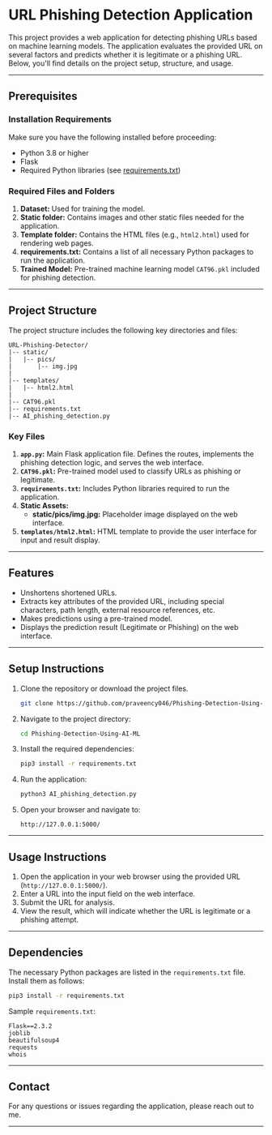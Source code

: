 # URL Phishing Detection Application

This project provides a web application for detecting phishing URLs based on machine learning models. The application evaluates the provided URL on several factors and predicts whether it is legitimate or a phishing URL. Below, you'll find details on the project setup, structure, and usage.

---

## Prerequisites

### Installation Requirements

Make sure you have the following installed before proceeding:

- Python 3.8 or higher
- Flask
- Required Python libraries (see [requirements.txt](#dependencies))

### Required Files and Folders

1. **Dataset:** Used for training the model.
2. **Static folder:** Contains images and other static files needed for the application.
3. **Template folder:** Contains the HTML files (e.g., `html2.html`) used for rendering web pages.
4. **requirements.txt:** Contains a list of all necessary Python packages to run the application.
5. **Trained Model:** Pre-trained machine learning model `CAT96.pkl` included for phishing detection.

---

## Project Structure

The project structure includes the following key directories and files:

```
URL-Phishing-Detector/
|-- static/
|   |-- pics/
|       |-- img.jpg
|
|-- templates/
|   |-- html2.html
|
|-- CAT96.pkl
|-- requirements.txt
|-- AI_phishing_detection.py
```

### Key Files

1. **`app.py`:** Main Flask application file. Defines the routes, implements the phishing detection logic, and serves the web interface.
2. **`CAT96.pkl`:** Pre-trained model used to classify URLs as phishing or legitimate.
3. **`requirements.txt`:** Includes Python libraries required to run the application.
4. **Static Assets:**
   - **static/pics/img.jpg:** Placeholder image displayed on the web interface.
5. **`templates/html2.html`:** HTML template to provide the user interface for input and result display.

---

## Features

- Unshortens shortened URLs.
- Extracts key attributes of the provided URL, including special characters, path length, external resource references, etc.
- Makes predictions using a pre-trained model.
- Displays the prediction result (Legitimate or Phishing) on the web interface.

---

## Setup Instructions

1. Clone the repository or download the project files.

   ```bash
   git clone https://github.com/praveency046/Phishing-Detection-Using-AI-ML.git
   ```

2. Navigate to the project directory:

   ```bash
   cd Phishing-Detection-Using-AI-ML
   ```

3. Install the required dependencies:

   ```bash
   pip3 install -r requirements.txt
   ```

4. Run the application:

   ```bash
   python3 AI_phishing_detection.py
   ```

5. Open your browser and navigate to:

   ```
   http://127.0.0.1:5000/
   ```

---

## Usage Instructions

1. Open the application in your web browser using the provided URL (`http://127.0.0.1:5000/`).
2. Enter a URL into the input field on the web interface.
3. Submit the URL for analysis.
4. View the result, which will indicate whether the URL is legitimate or a phishing attempt.

---

## Dependencies

The necessary Python packages are listed in the `requirements.txt` file. Install them as follows:

```bash
pip3 install -r requirements.txt
```

Sample `requirements.txt`:

```
Flask==2.3.2
joblib
beautifulsoup4
requests
whois
```

---

## Contact

For any questions or issues regarding the application, please reach out to me.

---
